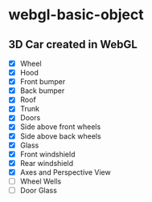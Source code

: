 # webgl-basic-object

## 3D Car created in WebGL

 - [x] Wheel
 - [x] Hood
 - [x] Front bumper
 - [x] Back bumper
 - [x] Roof
 - [x] Trunk
 - [x] Doors
 - [x] Side above front wheels
 - [x] Side above back wheels
 - [x] Glass
 - [x] Front windshield
 - [x] Rear windshield
 - [x] Axes and Perspective View
 - [ ] Wheel Wells
 - [ ] Door Glass
